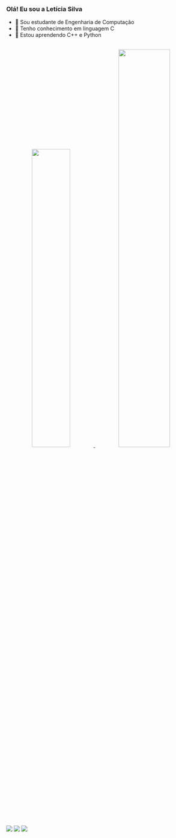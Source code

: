 ### Olá! Eu sou a Letícia Silva

- 🔭 Sou estudante de Engenharia de Computação
- 📖 Tenho conhecimento em linguagem C
- 🌱 Estou aprendendo C++ e Python
##
<div align="center">
  <a href="https://github.com/Letolsilva">
  <img width="45%" src="https://github-readme-stats.vercel.app/api?username=letolsilva&show_icons=true&theme=synthwave&include_all_commits=true&count_private=true"/>
  <img width="52%" src="https://github-readme-stats.vercel.app/api/top-langs/?username=letolsilva&layout=compact&langs_count=7&theme=synthwave"/>  
</div>

##

<div>

  <a href="https://instagram.com/letolsilva" target="_blank"><img src="https://img.shields.io/badge/-Instagram-%23E4405F?style=for-the-badge&logo=instagram&logoColor=white" target="_blank"></a>
  <a href = "mailto:letolsilva22@gmail.com"><img src="https://img.shields.io/badge/Gmail-D14836?style=for-the-badge&logo=gmail&logoColor=white" target="_blank"></a>
  <a href="https://www.linkedin.com/in/letolsilva" target="_blank"><img src="https://img.shields.io/badge/-LinkedIn-%230077B5?style=for-the-badge&logo=linkedin&logoColor=white" target="_blank"></a> 
</div>






